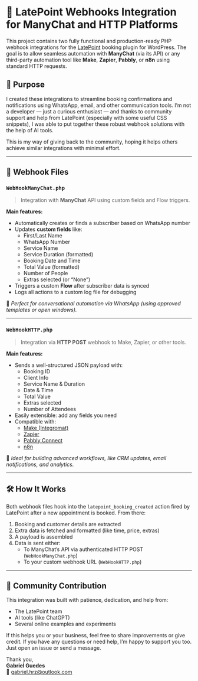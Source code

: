 # 📲 LatePoint Webhooks Integration for ManyChat and HTTP Platforms

This project contains two fully functional and production-ready PHP webhook integrations for the [LatePoint](https://latepoint.com) booking plugin for WordPress. The goal is to allow seamless automation with **ManyChat** (via its API) or any third-party automation tool like **Make**, **Zapier**, **Pabbly**, or **n8n** using standard HTTP requests.

## 🚀 Purpose

I created these integrations to streamline booking confirmations and notifications using WhatsApp, email, and other communication tools. I’m not a developer — just a curious enthusiast — and thanks to community support and help from LatePoint (especially with some useful CSS snippets), I was able to put together these robust webhook solutions with the help of AI tools.

This is my way of giving back to the community, hoping it helps others achieve similar integrations with minimal effort.

---

## 📁 Webhook Files

### `WebHookManyChat.php`

> Integration with **ManyChat** API using custom fields and Flow triggers.

**Main features:**
- Automatically creates or finds a subscriber based on WhatsApp number
- Updates **custom fields** like:
  - First/Last Name
  - WhatsApp Number
  - Service Name
  - Service Duration (formatted)
  - Booking Date and Time
  - Total Value (formatted)
  - Number of People
  - Extras selected (or “None”)
- Triggers a custom **Flow** after subscriber data is synced
- Logs all actions to a custom log file for debugging

📌 *Perfect for conversational automation via WhatsApp (using approved templates or open windows).*

---

### `WebHookHTTP.php`

> Integration via **HTTP POST** webhook to Make, Zapier, or other tools.

**Main features:**
- Sends a well-structured JSON payload with:
  - Booking ID
  - Client Info
  - Service Name & Duration
  - Date & Time
  - Total Value
  - Extras selected
  - Number of Attendees
- Easily extensible: add any fields you need
- Compatible with:
  - [Make (Integromat)](https://www.make.com)
  - [Zapier](https://zapier.com)
  - [Pabbly Connect](https://www.pabbly.com/connect/)
  - [n8n](https://n8n.io)

📌 *Ideal for building advanced workflows, like CRM updates, email notifications, and analytics.*

---

## 🛠 How It Works

Both webhook files hook into the `latepoint_booking_created` action fired by LatePoint after a new appointment is booked. From there:

1. Booking and customer details are extracted
2. Extra data is fetched and formatted (like time, price, extras)
3. A payload is assembled
4. Data is sent either:
   - To ManyChat’s API via authenticated HTTP POST (`WebHookManyChat.php`)
   - To your custom webhook URL (`WebHookHTTP.php`)

---

## 🤝 Community Contribution

This integration was built with patience, dedication, and help from:
- The LatePoint team
- AI tools (like ChatGPT)
- Several online examples and experiments

If this helps you or your business, feel free to share improvements or give credit. If you have any questions or need help, I’m happy to support you too. Just open an issue or send a message.

Thank you,  
**Gabriel Guedes**  
📧 gabriel.hrz@outlook.com  
